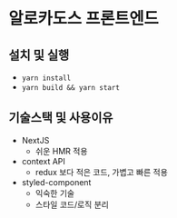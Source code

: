 # 알로카도스 프론트엔드 

## 설치 및 실행
- `yarn install`
- `yarn build && yarn start`

## 기술스택 및 사용이유
- NextJS 
  - 쉬운 HMR 적용
- context API
  - redux 보다 적은 코드, 가볍고 빠른 적용 
- styled-component
  - 익숙한 기술
  - 스타일 코드/로직 분리